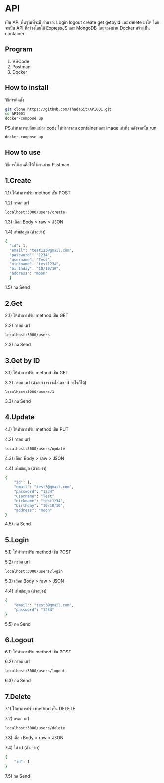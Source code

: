 # API

เป็น API พื้นฐานที่จะมี ส่วนของ Login logout create get getbyid และ delete มาให้ โดยจะเป็น API ที่สร้างโดยใช้ ExpressJS และ MongoDB โดยจะลงผ่าน Docker สร้างเป็น container

## Program

1. VSCode
2. Postman
3. Docker

## How to install

วิธีการติดตั้ง

```bash
git clone https://github.com/ThadaGit/API001.git
cd API001
docker-compose up
```

PS.ถ้าทำการเปลี่ยนแปลง code
ให้ทำการลบ container และ image เก่าทิ้ง หลังจากนั้น run

```bash
docker-compose up
```

## How to use

วิธีการใช้งานคือให้ใช้งานผ่าน Postman

## 1.Create

1.1) ให้ทำการปรับ method เป็น POST

1.2) กรอก url

```bash
localhost:3000/users/create
```

1.3) เลือก Body > raw > JSON

1.4) เพิ่มข้อมูล (ตัวอย่าง)

```bash
{
  "id": 1,
  "email": "test123@gmail.com",
  "password": "1234",
  "username": "Test",
  "nickname": "test1234",
  "birthday": "10/10/10",
  "address": "moon"
  }
```

1.5) กด Send

## 2.Get

2.1) ให้ทำการปรับ method เป็น GET

2.2) กรอก url

```bash
localhost:3000/users
```

2.3) กด Send

## 3.Get by ID

3.1) ให้ทำการปรับ method เป็น GET

3.2) กรอก url (ตัวอย่าง เราจะใส่เลข Id อะไรก็ได้)

```bash
localhost:3000/users/1
```

3.3) กด Send

## 4.Update

4.1) ให้ทำการปรับ method เป็น PUT

4.2) กรอก url

```bash
localhost:3000/users/update
```

4.3) เลือก Body > raw > JSON

4.4) เพิ่มข้อมูล (ตัวอย่าง)

```bash
{
    "id": 1,
    "email": "test3@gmail.com",
    "password": "1234",
    "username": "Test",
    "nickname": "test1234",
    "birthday": "10/10/10",
    "address": "moon"
}
```

4.5) กด Send

## 5.Login

5.1) ให้ทำการปรับ method เป็น POST

5.2) กรอก url

```bash
localhost:3000/users/login
```

5.3) เลือก Body > raw > JSON

4.4) เพิ่มข้อมูล (ตัวอย่าง)

```bash
{
    "email": "test3@gmail.com",
    "password": "1234",
}
```

5.5) กด Send

## 6.Logout

6.1) ให้ทำการปรับ method เป็น POST

6.2) กรอก url

```bash
localhost:3000/users/logout
```

6.3) กด Send

## 7.Delete

7.1) ให้ทำการปรับ method เป็น DELETE

7.2) กรอก url

```bash
localhost:3000/users/delete
```

7.3) เลือก Body > raw > JSON

7.4) ใส่ id (ตัวอย่าง)

```bash
{
    "id": 1
}
```

7.5) กด Send
